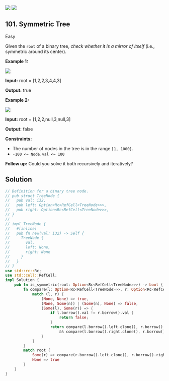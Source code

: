 [![](https://img.shields.io/github/stars/javadev/LeetCode-in-All?label=Stars&style=flat-square)](https://github.com/javadev/LeetCode-in-All)
[![](https://img.shields.io/github/forks/javadev/LeetCode-in-All?label=Fork%20me%20on%20GitHub%20&style=flat-square)](https://github.com/javadev/LeetCode-in-All/fork)

## 101\. Symmetric Tree

Easy

Given the `root` of a binary tree, _check whether it is a mirror of itself_ (i.e., symmetric around its center).

**Example 1:**

![](https://assets.leetcode.com/uploads/2021/02/19/symtree1.jpg)

**Input:** root = [1,2,2,3,4,4,3]

**Output:** true

**Example 2:**

![](https://assets.leetcode.com/uploads/2021/02/19/symtree2.jpg)

**Input:** root = [1,2,2,null,3,null,3]

**Output:** false

**Constraints:**

*   The number of nodes in the tree is in the range `[1, 1000]`.
*   `-100 <= Node.val <= 100`

**Follow up:** Could you solve it both recursively and iteratively?

## Solution

```rust
// Definition for a binary tree node.
// pub struct TreeNode {
//   pub val: i32,
//   pub left: Option<Rc<RefCell<TreeNode>>>,
//   pub right: Option<Rc<RefCell<TreeNode>>>,
// }
// 
// impl TreeNode {
//   #[inline]
//   pub fn new(val: i32) -> Self {
//     TreeNode {
//       val,
//       left: None,
//       right: None
//     }
//   }
// }
use std::rc::Rc;
use std::cell::RefCell;
impl Solution {
    pub fn is_symmetric(root: Option<Rc<RefCell<TreeNode>>>) -> bool {
        fn compare(l: Option<Rc<RefCell<TreeNode>>>, r: Option<Rc<RefCell<TreeNode>>>) -> bool {
            match (l, r) {
                (None, None) => true,
                (None, Some(n)) | (Some(n), None) => false,
                (Some(l), Some(r)) => {
                    if l.borrow().val != r.borrow().val {
                        return false;
                    }
                    return compare(l.borrow().left.clone(), r.borrow().right.clone())
                        && compare(l.borrow().right.clone(), r.borrow().left.clone())
                }
            }
        }
        match root {
            Some(r) => compare(r.borrow().left.clone(), r.borrow().right.clone()),
            None => true
        }
    }
}
```